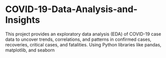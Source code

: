 # COVID-19-Data-Analysis-and-Insights
This project provides an exploratory data analysis (EDA) of COVID-19 case data to uncover trends, correlations, and patterns in confirmed cases, recoveries, critical cases, and fatalities. Using Python libraries like pandas, matplotlib, and seaborn
